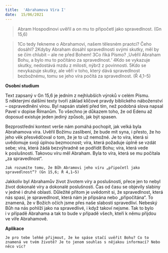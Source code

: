 ```yaml
---
title:  'Abrahamova Víra I'
date:  15/06/2021
---
```


> <p></p>
> Abram Hospodinovi uvěřil a on mu to připočetl jako spravedlnost. (Gn 15,6)

> <p></p>
> 1Co tedy řekneme o Abrahamovi, našem tělesném praotci? Čeho dosáhl? 2Kdyby Abraham dosáhl spravedlnosti svými skutky, měl by se čím chlubit – ale ne před Bohem! 3Co říká Písmo? ,Uvěřil Abraham Bohu, a bylo mu to počítáno za spravedlnost.‘ 4Kdo se vykazuje skutky, nedostává mzdu z milosti, nýbrž z povinnosti. 5Kdo se nevykazuje skutky, ale věří v toho, který dává spravedlnost bezbožnému, tomu se jeho víra počítá za spravedlnost. (Ř 4,1–5)

**Osobní studium**

Text zapsaný v Gn 15,6 je jedním z nejhlubších výroků v celém Písmu. S některými dalšími texty tvoří základ klíčové pravdy biblického náboženství – ospravedlnění vírou. Byl napsán staletí před tím, než podobná slova napsal Pavel v dopise Římanům. To všechno je důkazem toho, že od Edenu až doposud existuje jeden jediný způsob, jak být spasen.

Bezprostřední kontext verše nám pomáhá pochopit, jak velká byla Abrahamova víra. Uvěřil Božímu zaslíbení, že bude mít syna, i přesto, že ho jeho věk přesvědčoval o tom, že je to už nemožné. Je to víra, která si uvědomuje svoji úplnou bezmocnost; víra, která požaduje úplně se vzdát sebe; víra, která žádá bezvýhradně se podřídit Bohu; víra, která vede k poslušnosti. Takovou víru měl Abraham. Byla to víra, která se mu počítala „za spravedlnost“.

`Jak rozumíte tomu, že Bůh Abramovi jeho víru „připočetl jako spravedlnost“? (Gn 15,6; Ř 4,1–5)`

Jakkoliv byl Abrahamův život životem víry a poslušnosti, přece jen to nebyl život dokonalé víry a dokonalé poslušnosti. Čas od času se objevily slabiny v jedné i druhé oblasti. Důležité přitom je uvědomit si, že spravedlnost, která nás spasí, je spravedlnost, která nám je připsána nebo „připočítána“. To znamená, že v Božích očích jsme přes naše slabosti spravedliví. Nebeský Bůh na nás pohlíží jako na spravedlivé, i když takoví nejsme. Tak to bylo i v případě Abra­hama a tak to bude v případě všech, kteří k němu přijdou ve víře Abrahamově.

**Aplikace**

`Je pro tebe lehké přijmout, že ke spáse stačí uvěřit Bohu? Co to znamená ve tvém životě? Je to jenom souhlas s nějakou informací? Nebo něco víc?`